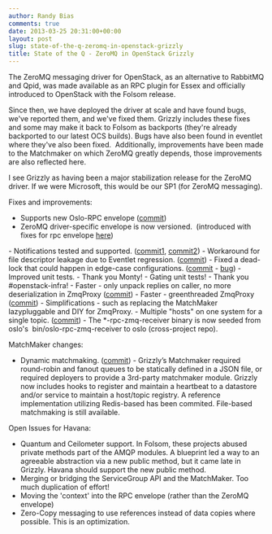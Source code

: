 ```yaml
---
author: Randy Bias
comments: true
date: 2013-03-25 20:31:00+00:00
layout: post
slug: state-of-the-q-zeromq-in-openstack-grizzly
title: State of the Q - ZeroMQ in OpenStack Grizzly
---
```


The ZeroMQ messaging driver for OpenStack, as an alternative to RabbitMQ and Qpid, was made available as an RPC plugin for Essex and officially introduced to OpenStack with the Folsom release.

Since then, we have deployed the driver at scale and have found bugs, we've reported them, and we've fixed them. Grizzly includes these fixes and some may make it back to Folsom as backports (they're already backported to our latest OCS builds). Bugs have also been found in eventlet where they've also been fixed.  Additionally, improvements have been made to the Matchmaker on which ZeroMQ greatly depends, those improvements are also reflected here.

I see Grizzly as having been a major stabilization release for the ZeroMQ driver. If we were Microsoft, this would be our SP1 (for ZeroMQ messaging).

Fixes and improvements:

  - Supports new Oslo-RPC envelope (<a href="https://github.com/openstack/oslo-incubator/commit/f1e5d569b6c9ceb6d7a4b338db9186e4f9c2fb7b">commit</a>)
  - ZeroMQ driver-specific envelope is now versioned.  (introduced with fixes for rpc envelope <a href="https://github.com/openstack/oslo-incubator/commit/f1e5d569b6c9ceb6d7a4b338db9186e4f9c2fb7b">here</a>)<a href="https://bugs.launchpad.net/oslo/+bug/1123709">
</a>
  - Notifications tested and supported. (<a href="https://github.com/openstack/oslo-incubator/commit/c4400ec172fe7a57cbf92dcdce365ddb1ab66bae">commit1</a>, <a href="https://github.com/openstack/oslo-incubator/commit/82f3691de3dbf9c18f8fa151db9d21837410a128">commit2</a>)
  - Workaround for file descriptor leakage due to Eventlet regression. (<a href="https://github.com/openstack/oslo-incubator/commit/f1b23c8077593334ec8bc94fcb40287b7d31f7a5">commit</a>)
  - Fixed a dead-lock that could happen in edge-case configurations. (<a href="https://github.com/openstack/oslo-incubator/commit/ab043101589a9167357ca317ca610a3f4144747c">commit</a> - <a href="https://bugs.launchpad.net/oslo/+bug/1097856">bug</a>)
  - Improved unit tests. - Thank you Monty!
  - Gating unit tests! - Thank you #openstack-infra!
  - Faster - only unpack replies on caller, no more deserialization in ZmqProxy (<a href="https://github.com/openstack/oslo-incubator/commit/b51a7241db53d87d780849563b99b5eee41761ba">commit</a>)
  - Faster - greenthreaded ZmqProxy (<a href="https://github.com/openstack/oslo-incubator/commit/ab043101589a9167357ca317ca610a3f4144747c">commit</a>)
  - Simplifications - such as replacing the MatchMaker lazypluggable and DIY for ZmqProxy.
  - Multiple "hosts" on one system for a single topic. (<a href="https://github.com/openstack/oslo-incubator/commit/6930432887f3551f88d08815fd04808fd15a07cc">commit</a>)
  - The *-rpc-zmq-receiver binary is now seeded from oslo's  bin/oslo-rpc-zmq-receiver to oslo (cross-project repo).

MatchMaker changes:

  - Dynamic matchmaking. ([commit]) - Grizzly’s Matchmaker required round-robin and fanout queues to be statically defined in a JSON file, or required deployers to provide a 3rd-party matchmaker module.  Grizzly now includes hooks to register and maintain a heartbeat to a datastore and/or service to maintain a host/topic registry.  A reference implementation utilizing Redis-based has been commited. File-based matchmaking is still available.

  [commit]: https://github.com/openstack/oslo-incubator/commit/cb26af207dbcea5fc88ad5f66da80fba5d76cb04

Open Issues for Havana:

  - Quantum and Ceilometer support. In Folsom, these projects abused private methods part of the AMQP modules. A blueprint led a way to an agreeable abstraction via a new public method, but it came late in Grizzly. Havana should support the new public method.
  - Merging or bridging the ServiceGroup API and the MatchMaker. Too much duplication of effort!
  - Moving the 'context' into the RPC envelope (rather than the ZeroMQ envelope)
  - Zero-Copy messaging to use references instead of data copies where possible. This is an optimization.
